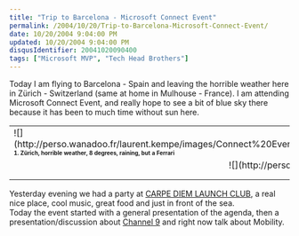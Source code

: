 ```yaml
---
title: "Trip to Barcelona - Microsoft Connect Event"
permalink: /2004/10/20/Trip-to-Barcelona-Microsoft-Connect-Event/
date: 10/20/2004 9:04:00 PM
updated: 10/20/2004 9:04:00 PM
disqusIdentifier: 20041020090400
tags: ["Microsoft MVP", "Tech Head Brothers"]
---
```

Today I am flying to Barcelona - Spain and leaving the horrible weather here in Zürich - Switzerland (same at home in Mulhouse - France). I am attending Microsoft Connect Event, and really hope to see a bit of blue sky there because it has been to much time without sun here.

<table>
<tbody>
<tr>
<td>![](http://perso.wanadoo.fr/laurent.kempe/images/Connect%20Event%20Barcelona%202004%20Zurich.jpg)<br><strong><font size="1">1. Zürich, horrible weather, 8 degrees, raining, but a Ferrari</font></strong></td>
<td>![](http://perso.wanadoo.fr/laurent.kempe/images/Connect%20Event%20Barcelona%202004%20Fly.jpg)<br><font size="1"><strong>2. Nice flight, at least here the sky is blue</strong></font></td></tr>
<tr>
<td align="middle" colspan="2">![](http://perso.wanadoo.fr/laurent.kempe/images/Connect%20Event%20Barcelona%202004%20Morning.jpg)<br><strong><font size="1">3. WHOAUH !! Waking up in such conditions is a pleasure</font></strong></td></tr></tbody></table>


<!-- more -->
Yesterday evening we had a party at [CARPE DIEM LAUNCH CLUB](http://weblogs.asp.net/lkempe/www.cdlcbarcelona.com), a real nice place, cool music, great food and just in front of the sea.<br>Today the event started with a general presentation of the agenda, then a presentation/discussion about [Channel 9](http://channel9.msdn.com/) and right now talk about Mobility.
